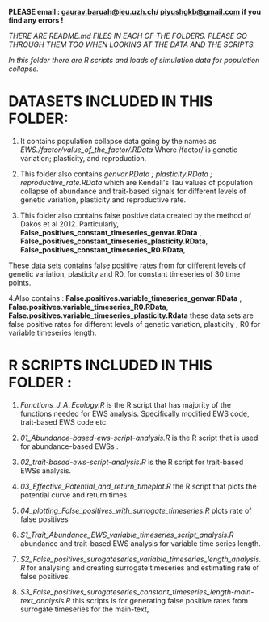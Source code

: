 **PLEASE email : gaurav.baruah@ieu.uzh.ch/ piyushgkb@gmail.com if you find any errors !**

*THERE ARE README.md FILES IN EACH OF THE FOLDERS. PLEASE GO THROUGH THEM TOO WHEN LOOKING AT THE DATA AND THE SCRIPTS.*




*In this folder there are R scripts and loads of simulation data for population collapse.*


# DATASETS INCLUDED IN THIS FOLDER:



1. It contains population collapse data going by the names as *EWS./factor/value_of_the_factor/.RData*
Where /factor/ is genetic variation; plasticity, and reproduction. 


2. This folder also contains *genvar.RData ; plasticity.RData ; reproductive_rate.RData* which are Kendall's Tau values of population collapse of abundance and trait-based signals for different levels of genetic variation, plasticity and reproductive rate.


3. This folder also contains false positive data created by the method of Dakos et al 2012. Particularly,
**False_positives_constant_timeseries_genvar.RData** ,
**False_positives_constant_timeseries_plasticity.RData**,
**False_positives_constant_timeseries_R0.RData**,
 
These data sets contains false positive rates from for different levels of genetic variation, plasticity and R0, for constant timeseries of 30 time points.

4.Also contains :
**False.positives.variable_timeseries_genvar.RData** ,
**False.positives.variable_timeseries_R0.RData**,
**False.positives.variable_timeseries_plasticity.Rdata**
 these data sets are false positive rates for different levels of genetic variation, plasticity , R0 for variable timeseries length.



# R SCRIPTS INCLUDED IN THIS FOLDER :

1. *Functions_J_A_Ecology.R*  is the R script that has majority of the functions needed for EWS analysis. Specifically modified EWS code, trait-based EWS code etc.

2. *01_Abundance-based-ews-script-analysis.R*  is the R script that is used for abundance-based EWSs .

3. *02_trait-based-ews-script-analysis.R*  is the R script for trait-based EWSs analysis.

4. *03_Effective_Potential_and_return_timeplot.R* the R script that plots the potential curve and return times.

5. *04_plotting_False_positives_with_surrogate_timeseries.R*  plots rate of false positives

6. *S1_Trait_Abundance_EWS_variable_timeseries_script_analysis.R*  abundance and trait-based EWS analysis for variable time series length.

7. *S2_False_positives_surogateseries_variable_timeseries_length_analysis.R* for analysing and creating surrogate timeseries and estimating rate of false positives.


8. *S3_False_positives_surogateseries_constant_timeseries_length-main-text_analysis.R* this scripts is for generating false positive rates from surrogate timeseries for the main-text,








